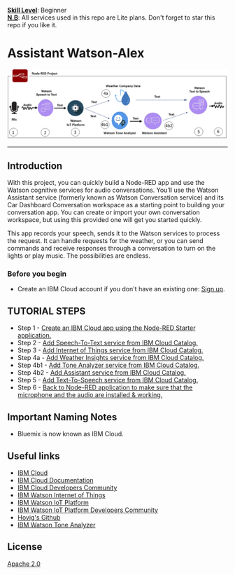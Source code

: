 
<b><u>Skill Level</u></b>: Beginner
<br><b><u>N.B</u></b>: All services used in this repo are Lite plans. Don't forget to star this repo if you like it.


# Assistant Watson-Alex

![](img/audio-arch.png)

<hr>

## Introduction

With this project, you can quickly build a Node-RED app and use the Watson cognitive services for audio conversations. You’ll use the Watson Assistant service (formerly known as Watson Conversation service) and its Car Dashboard Conversation workspace as a starting point to building your conversation app. You can create or import your own conversation workspace, but using this provided one will get you started quickly.

This app records your speech, sends it to the Watson services to process the request. It can handle requests for the weather, or you can send commands and receive responses through a conversation to turn on the lights or play music. The possibilities are endless.


### Before you begin

* Create an IBM Cloud account if you don't have an existing one: [Sign up](https://console.bluemix.net/registration/).


## TUTORIAL STEPS

* Step 1 - [Create an IBM Cloud app using the Node-RED Starter application.](steps/nodered.md)
* Step 2 - [Add Speech-To-Text service from IBM Cloud Catalog.](steps/stt.md)
* Step 3 - [Add Internet of Things service from IBM Cloud Catalog.](steps/iot.md)
* Step 4a - [Add Weather Insights service from IBM Cloud Catalog.](steps/weather.md)
* Step 4b1 - [Add Tone Analyzer service from IBM Cloud Catalog.](steps/tone.md)
* Step 4b2 - [Add Assistant service from IBM Cloud Catalog.](steps/conversation.md)
* Step 5 - [Add Text-To-Speech service from IBM Cloud Catalog.](steps/tts.md)
* Step 6 - [Back to Node-RED application to make sure that the microphone and the audio are installed & working.](steps/nodered.md)


## Important Naming Notes

* Bluemix is now known as IBM Cloud.


## Useful links

* [IBM Cloud](https://bluemix.net/)  
* [IBM Cloud Documentation](https://www.ng.bluemix.net/docs/)  
* [IBM Cloud Developers Community](http://developer.ibm.com/bluemix)  
* [IBM Watson Internet of Things](http://www.ibm.com/internet-of-things/)  
* [IBM Watson IoT Platform](http://www.ibm.com/internet-of-things/iot-solutions/watson-iot-platform/)   
* [IBM Watson IoT Platform Developers Community](https://developer.ibm.com/iotplatform/)
* [Hovig's Github](https://github.com/hovig?tab=repositories)
* [IBM Watson Tone Analyzer](https://console.bluemix.net/docs/services/tone-analyzer/index.html#tone-analyzer-endpoints)

## License
[Apache 2.0](LICENSE)

